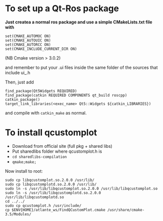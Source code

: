 # To set up a Qt-Ros package

**Just createa a normal ros package and use a simple CMakeLists.txt file with**

```
set(CMAKE_AUTOMOC ON)
set(CMAKE_AUTOUIC ON)
set(CMAKE_AUTORCC ON)
set(CMAKE_INCLUDE_CURRENT_DIR ON)
```
(NB Cmake version > 3.0.2)

and remember to put your .ui files inside the same folder of the sources that include ui_<name>.h 

Then, just add
```
find_package(Qt5Widgets REQUIRED)
find_package(catkin REQUIRED COMPONENTS qt_build roscpp)
catkin_package()
target_link_libraries(<exec_name> Qt5::Widgets ${catkin_LIBRARIES})
```

and compile with `catkin_make` as normal.

# To install qcustomplot

* Download from official site (full pkg + shared libs)
* Put sharedlibs folder where qcustomplot.h is
* ``cd sharedlibs-compilation``
* ``qmake;make;``

Now install to root:
```
sudo cp libqcustomplot.so.2.0.0 /usr/lib/
sudo cp libqcustomplotd.so.2.0.0 /usr/lib/
sudo ln -s /usr/lib/libqcustomplot.so.2.0.0 /usr/lib/libqcustomplot.so
sudo ln -s /usr/lib/libqcustomplotd.so.2.0.0 /usr/lib/libqcustomplotd.so
cd ../../
sudo cp qcustomplot.h /usr/include/
cp $ENV{HOME}/atlante_ws/FindQCustomPlot.cmake /usr/share/cmake-3.5/Modules/
```
